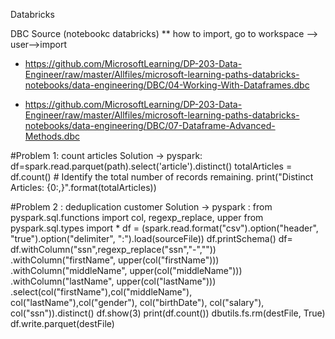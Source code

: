 Databricks 

DBC Source (notebookc databricks)
 ** how to import, go to workspace --> user-->import

 *  https://github.com/MicrosoftLearning/DP-203-Data-Engineer/raw/master/Allfiles/microsoft-learning-paths-databricks-notebooks/data-engineering/DBC/04-Working-With-Dataframes.dbc

 * https://github.com/MicrosoftLearning/DP-203-Data-Engineer/raw/master/Allfiles/microsoft-learning-paths-databricks-notebooks/data-engineering/DBC/07-Dataframe-Advanced-Methods.dbc

#Problem 1: count articles
Solution  ->  pyspark: 
 df=spark.read.parquet(path).select('article').distinct()
 totalArticles = df.count() # Identify the total number of records remaining.
  print("Distinct Articles: {0:,}".format(totalArticles))
  
#Problem 2 : deduplication customer
Solution -> pyspark : 
from pyspark.sql.functions import col, regexp_replace, upper
from pyspark.sql.types import *
df = (spark.read.format("csv").option("header", "true").option("delimiter", ":").load(sourceFile))
df.printSchema()
df= df.withColumn("ssn",regexp_replace("ssn","-",""))\
  .withColumn("firstName", upper(col("firstName")))\
  .withColumn("middleName", upper(col("middleName")))\
  .withColumn("lastName", upper(col("lastName")))\
  .select(col("firstName"),col("middleName"), \
  col("lastName"),col("gender"), col("birthDate"), col("salary"), col("ssn")).distinct()
df.show(3)
print(df.count())
dbutils.fs.rm(destFile, True)
df.write.parquet(destFile)
